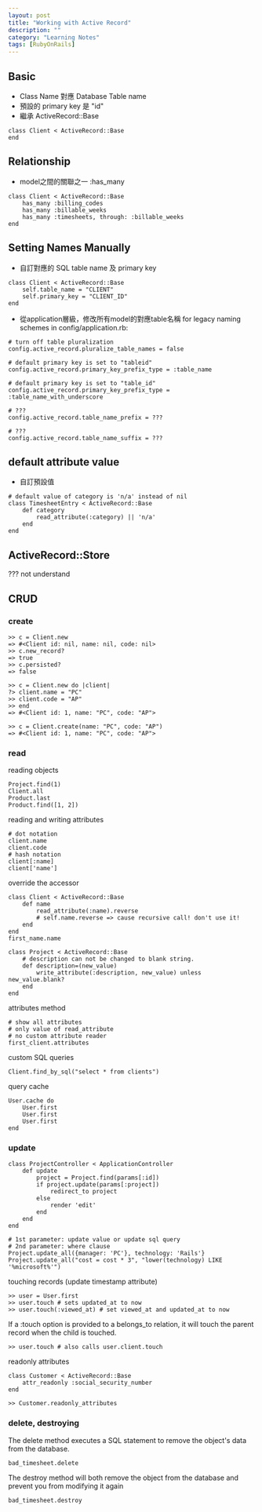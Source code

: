 ```yaml
---
layout: post
title: "Working with Active Record"
description: ""
category: "Learning Notes"
tags: [RubyOnRails]
---
```


## Basic

* Class Name 對應 Database Table name
* 預設的 primary key 是 "id"
* 繼承 ActiveRecord::Base

```
class Client < ActiveRecord::Base
end
```

## Relationship

* model之間的關聯之一 :has_many

```
class Client < ActiveRecord::Base
	has_many :billing_codes
	has_many :billable_weeks
	has_many :timesheets, through: :billable_weeks
end
```

## Setting Names Manually

* 自訂對應的 SQL table name 及 primary key

```
class Client < ActiveRecord::Base
	self.table_name = "CLIENT"
	self.primary_key = "CLIENT_ID"
end
```

* 從application層級，修改所有model的對應table名稱
for legacy naming schemes
in config/application.rb:

```
# turn off table pluralization
config.active_record.pluralize_table_names = false

# default primary key is set to "tableid"
config.active_record.primary_key_prefix_type = :table_name

# default primary key is set to "table_id"
config.active_record.primary_key_prefix_type = :table_name_with_underscore

# ???
config.active_record.table_name_prefix = ???

# ???
config.active_record.table_name_suffix = ???
```

## default attribute value

* 自訂預設值

```
# default value of category is 'n/a' instead of nil
class TimesheetEntry < ActiveRecord::Base
	def category
		read_attribute(:category) || 'n/a'
	end
end
```

## ActiveRecord::Store

??? not understand

## CRUD

### create

```
>> c = Client.new
=> #<Client id: nil, name: nil, code: nil>
>> c.new_record?
=> true
>> c.persisted?
=> false
```
```
>> c = Client.new do |client|
?> client.name = "PC"
>> client.code = "AP"
>> end
=> #<Client id: 1, name: "PC", code: "AP">
```
```
>> c = Client.create(name: "PC", code: "AP")
=> #<Client id: 1, name: "PC", code: "AP">
```

### read

reading objects
```
Project.find(1)
Client.all
Product.last
Product.find([1, 2])
```

reading and writing attributes
```
# dot notation
client.name
client.code
# hash notation
client[:name]
client['name']
```
override the accessor
```
class Client < ActiveRecord::Base
	def name
		read_attribute(:name).reverse
		# self.name.reverse => cause recursive call! don't use it!
	end
end
first_name.name
```
```
class Project < ActiveRecord::Base
	# description can not be changed to blank string.
	def description=(new_value)
		write_attribute(:description, new_value) unless new_value.blank?
	end
end
```

attributes method
```
# show all attributes
# only value of read_attribute
# no custom attribute reader
first_client.attributes
```

custom SQL queries
```
Client.find_by_sql("select * from clients")
```

query cache
```
User.cache do
	User.first
	User.first
	User.first
end
```

### update

```
class ProjectController < ApplicationController
	def update
		project = Project.find(params[:id])
		if project.update(params[:project])
			redirect_to project
		else
			render 'edit'
		end
	end
end
```
```
# 1st parameter: update value or update sql query
# 2nd parameter: where clause
Project.update_all({manager: 'PC'}, technology: 'Rails'}
Project.update_all("cost = cost * 3", "lower(technology) LIKE '%microsoft%'")
```
touching records (update timestamp attribute)
```
>> user = User.first
>> user.touch # sets updated_at to now
>> user.touch(:viewed_at) # set viewed_at and updated_at to now
```
If a :touch option is provided to a belongs_to relation, it will touch the parent record when the child is touched.
```
>> user.touch # also calls user.client.touch
```

readonly attributes
```
class Customer < ActiveRecord::Base
	attr_readonly :social_security_number
end
```
```
>> Customer.readonly_attributes
```

### delete, destroying

The delete method executes a SQL statement to remove the object's data from the database.
```
bad_timesheet.delete
```

The destroy method will both remove the object from the database and prevent you from modifying it again
```
bad_timesheet.destroy
```
